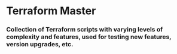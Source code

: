 # Terraform Master

### Collection of Terraform scripts with varying levels of complexity and features, used for testing new features, version upgrades, etc. 

